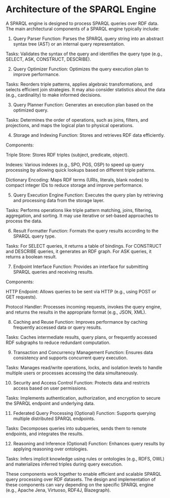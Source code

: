 # Architecture of the SPARQL Engine

A SPARQL engine is designed to process SPARQL queries over RDF data. The main architectural components of a SPARQL engine typically include:

1. Query Parser
Function: Parses the SPARQL query string into an abstract syntax tree (AST) or an internal query representation.

Tasks: Validates the syntax of the query and identifies the query type (e.g., SELECT, ASK, CONSTRUCT, DESCRIBE).

2. Query Optimizer
Function: Optimizes the query execution plan to improve performance.

Tasks: Reorders triple patterns, applies algebraic transformations, and selects efficient join strategies. It may also consider statistics about the data (e.g., cardinality) to make informed decisions.

3. Query Planner
Function: Generates an execution plan based on the optimized query.

Tasks: Determines the order of operations, such as joins, filters, and projections, and maps the logical plan to physical operations.

4. Storage and Indexing
Function: Stores and retrieves RDF data efficiently.

Components:

Triple Store: Stores RDF triples (subject, predicate, object).

Indexes: Various indexes (e.g., SPO, POS, OSP) to speed up query processing by allowing quick lookups based on different triple patterns.

Dictionary Encoding: Maps RDF terms (URIs, literals, blank nodes) to compact integer IDs to reduce storage and improve performance.

5. Query Execution Engine
Function: Executes the query plan by retrieving and processing data from the storage layer.

Tasks: Performs operations like triple pattern matching, joins, filtering, aggregation, and sorting. It may use iterative or set-based approaches to process the data.

6. Result Formatter
Function: Formats the query results according to the SPARQL query type.

Tasks: For SELECT queries, it returns a table of bindings. For CONSTRUCT and DESCRIBE queries, it generates an RDF graph. For ASK queries, it returns a boolean result.

7. Endpoint Interface
Function: Provides an interface for submitting SPARQL queries and receiving results.

Components:

HTTP Endpoint: Allows queries to be sent via HTTP (e.g., using POST or GET requests).

Protocol Handler: Processes incoming requests, invokes the query engine, and returns the results in the appropriate format (e.g., JSON, XML).

8. Caching and Reuse
Function: Improves performance by caching frequently accessed data or query results.

Tasks: Caches intermediate results, query plans, or frequently accessed RDF subgraphs to reduce redundant computation.

9. Transaction and Concurrency Management
Function: Ensures data consistency and supports concurrent query execution.

Tasks: Manages read/write operations, locks, and isolation levels to handle multiple users or processes accessing the data simultaneously.

10. Security and Access Control
Function: Protects data and restricts access based on user permissions.

Tasks: Implements authentication, authorization, and encryption to secure the SPARQL endpoint and underlying data.

11. Federated Query Processing (Optional)
Function: Supports querying multiple distributed SPARQL endpoints.

Tasks: Decomposes queries into subqueries, sends them to remote endpoints, and integrates the results.

12. Reasoning and Inference (Optional)
Function: Enhances query results by applying reasoning over ontologies.

Tasks: Infers implicit knowledge using rules or ontologies (e.g., RDFS, OWL) and materializes inferred triples during query execution.

These components work together to enable efficient and scalable SPARQL query processing over RDF datasets. The design and implementation of these components can vary depending on the specific SPARQL engine (e.g., Apache Jena, Virtuoso, RDF4J, Blazegraph).